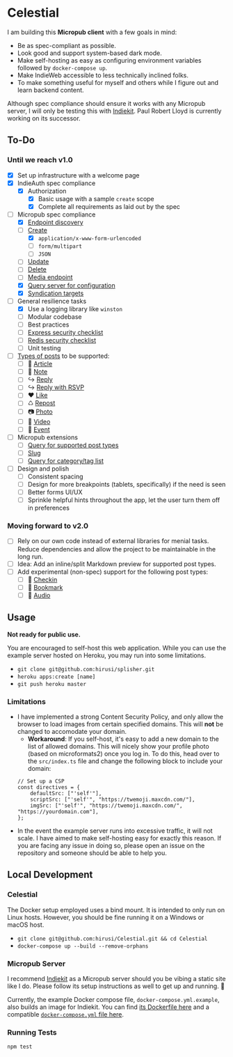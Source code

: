 # Celestial

I am building this __Micropub client__ with a few goals in mind:

- Be as spec-compliant as possible.
- Look good and support system-based dark mode.
- Make self-hosting as easy as configuring environment variables followed by `docker-compose up`.
- Make IndieWeb accessible to less technically inclined folks.
- To make something useful for myself and others while I figure out and learn backend content.

Although spec compliance should ensure it works with any Micropub server, I will only be testing this with [Indiekit](https://github.com/getindiekit/indiekit/ "indiekit"). Paul Robert Lloyd is currently working on its successor.

## To-Do

### Until we reach v1.0

- [x] Set up infrastructure with a welcome page
- [x] IndieAuth spec compliance
    - [x] Authorization
        - [x] Basic usage with a sample `create` scope
        - [x] Complete all requirements as laid out by the spec
- [ ] Micropub spec compliance
    - [x] [Endpoint discovery](https://www.w3.org/TR/micropub/#endpoint-discovery)
    - [ ] [Create](https://www.w3.org/TR/micropub/#create)
        - [x] `application/x-www-form-urlencoded`
        - [ ] `form/multipart`
        - [ ] `JSON`
    - [ ] [Update](https://www.w3.org/TR/micropub/#create)
    - [ ] [Delete](https://www.w3.org/TR/micropub/#create)
    - [ ] [Media endpoint](https://www.w3.org/TR/micropub/#media-endpoint)
    - [x] [Query server for configuration](https://www.w3.org/TR/micropub/#configuration)
    - [x] [Syndication targets](https://www.w3.org/TR/micropub/#syndication-targets)
- [ ] General resilience tasks
    - [x] Use a logging library like `winston`
    - [ ] Modular codebase
    - [ ] Best practices
    - [ ] [Express security checklist](https://expressjs.com/en/advanced/best-practice-security.html)
    - [ ] [Redis security checklist](https://redis.io/topics/security)
    - [ ] Unit testing
- [ ] [Types of posts](https://indieweb.org/posts#Types_of_Posts) to be supported:
    - [ ] 📄 [Article](https://indieweb.org/article)
    - [ ] 📔 [Note](https://indieweb.org/note)
    - [ ] ↪ [Reply](https://indieweb.org/reply)
    - [ ] ↪ [Reply with RSVP](https://indieweb.org/rsvp)
    - [ ] ♥ [Like](https://indieweb.org/like)
    - [ ] ♺ [Repost](https://indieweb.org/repost)
    - [ ] 📷 [Photo](https://indieweb.org/photo)
    - [ ] 🎥 [Video](https://indieweb.org/video)
    - [ ] 📅 [Event](https://indieweb.org/event)
- [ ] Micropub extensions
    - [ ] [Query for supported post types](https://indieweb.org/Micropub-extensions#Query_for_Supported_Vocabulary)
    - [ ] [Slug](https://indieweb.org/Micropub-extensions#Slug)
    - [ ] [Query for category/tag list](https://indieweb.org/Micropub-extensions#Query_for_Category.2FTag_List)
- [ ] Design and polish
    - [ ] Consistent spacing
    - [ ] Design for more breakpoints (tablets, specifically) if the need is seen
    - [ ] Better forms UI/UX
    - [ ] Sprinkle helpful hints throughout the app, let the user turn them off in preferences

### Moving forward to v2.0

- [ ] Rely on our own code instead of external libraries for menial tasks. Reduce dependencies and allow the project to be maintainable in the long run.
- [ ] Idea: Add an inline/split Markdown preview for supported post types.
- [ ] Add experimental (non-spec) support for the following post types:
    - [ ] 🚩 [Checkin](https://indieweb.org/checkin)
    - [ ] 🔖 [Bookmark](https://indieweb.org/bookmark)
    - [ ] 🎤 [Audio](https://indieweb.org/audio)

## Usage

__Not ready for public use.__

You are encouraged to self-host this web application. While you can use the example server hosted on Heroku, you may run into some limitations.

* `git clone git@github.com:hirusi/splisher.git`
* `heroku apps:create [name]`
* `git push heroku master`

### Limitations

* I have implemented a strong Content Security Policy, and only allow the browser to load images from certain specified domains. This will **not** be changed to accomodate your domain.
    * **Workaround**: If you self-host, it's easy to add a new domain to the list of allowed domains. This will nicely show your profile photo (based on microformats2) once you log in. To do this, head over to the `src/index.ts` file and change the following block to include your domain:
    ```
    // Set up a CSP
    const directives = {
        defaultSrc: ["'self'"],
        scriptSrc: ["'self'", "https://twemoji.maxcdn.com/"],
        imgSrc: ["'self'", "https://twemoji.maxcdn.com/", "https://yourdomain.com"],
    };
    ```
* In the event the example server runs into excessive traffic, it will not scale. I have aimed to make self-hosting easy for exactly this reason. If you are facing any issue in doing so, please open an issue on the repository and someone should be able to help you.

## Local Development

### Celestial

The Docker setup employed uses a bind mount. It is intended to only run on Linux hosts. However, you should be fine running it on a Windows or macOS host.

* `git clone git@github.com:hirusi/Celestial.git && cd Celestial`
* `docker-compose up --build --remove-orphans`

### Micropub Server

I recommend [Indiekit](https://github.com/getindiekit/indiekit/) as a Micropub server should you be vibing a static site like I do. Please follow its setup instructions as well to get up and running. 🙂

Currently, the example Docker compose file, `docker-compose.yml.example`, also builds an image for Indiekit. You can find [its Dockerfile here](docs/references/indiekit/Dockerfile) and a compatible [`docker-compose.yml` file here](docs/references/indiekit/docker-compose.yml).

### Running Tests

```
npm test
```

